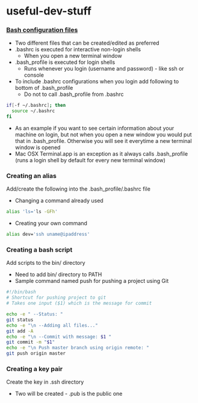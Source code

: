 # useful-dev-stuff

### [Bash configuration files](http://www.joshstaiger.org/archives/2005/07/bash_profile_vs.html) ###
* Two different files that can be created/edited as preferred
* .bashrc is executed for interactive non-login shells
  * When you open a new terminal window
* .bash_profile is executed for login shells
  * Runs whenever you login (username and password) - like ssh or console
* To include .bashrc configurations when you login add following to bottom of .bash_profile
  * Do not to call .bash_profile from .bashrc
```bash
if[-f ~/.bashrc]; then
  source ~/.bashrc
fi
```
* As an example if you want to see certain information about your machine on login, but not when you open a new window you would put that in .bash_profile. Otherwise you will see it everytime a new terminal window is opened
* Mac OSX Terminal.app is an exception as it always calls .bash_profile (runs a login shell by default for every new terminal window)

### Creating an alias ###
Add/create the following into the .bash_profile/.bashrc file

* Changing a command already used
```bash
alias 'ls='ls -GFh'
```

* Creating your own command
```bash
alias dev='ssh uname@ipaddress'
```

### Creating a bash script ###
Add scripts to the bin/ directory

* Need to add bin/ directory to PATH
* Sample command named push for pushing a project using Git
```bash
#!/bin/bash
# Shortcut for pushing project to git
# Takes one input ($1) which is the message for commit

echo -e " --Status: "
git status
echo -e "\n --Adding all files..."
git add -A
echo -e "\n --Commit with message: $1 "
git commit -m "$1"
echo -e "\n Push master branch using origin remote: " 
git push origin master
```

### Creating a key pair ###
Create the key in .ssh directory

* Two will be created - .pub is the public one
